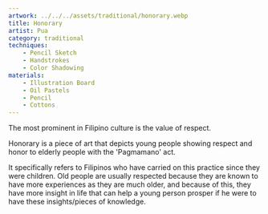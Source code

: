 ```yaml
---
artwork: ../../../assets/traditional/honorary.webp
title: Honorary
artist: Pua
category: traditional
techniques:
    - Pencil Sketch
    - Handstrokes
    - Color Shadowing
materials:
    - Illustration Board
    - Oil Pastels
    - Pencil
    - Cottons
---
```


The most prominent in Filipino culture is the value of respect.

Honorary is a piece of art that depicts young people showing respect and honor to elderly people with the 'Pagmamano' act.

It specifically refers to Filipinos who have carried on this practice since they were children. Old people are usually respected because they are known to have more experiences as they are much older, and because of this, they have more insight in life that can help a young person prosper if he were to have these insights/pieces of knowledge.
